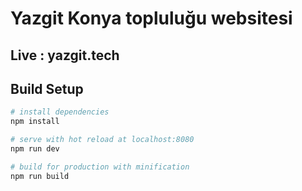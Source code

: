 
# Yazgit Konya topluluğu websitesi

## Live : yazgit.tech

## Build Setup

``` bash
# install dependencies
npm install

# serve with hot reload at localhost:8080
npm run dev

# build for production with minification
npm run build
```
